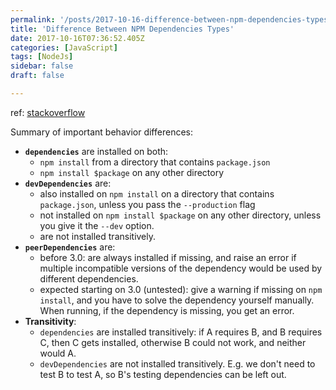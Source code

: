 ```yaml
---
permalink: '/posts/2017-10-16-difference-between-npm-dependencies-types.html'
title: 'Difference Between NPM Dependencies Types'
date: 2017-10-16T07:36:52.405Z
categories: [JavaScript]
tags: [NodeJs]
sidebar: false
draft: false

---
```





ref: [stackoverflow](https://stackoverflow.com/questions/18875674/whats-the-difference-between-dependencies-devdependencies-and-peerdependencies)

Summary of important behavior differences:

* **`dependencies`** are installed on both:
  * `npm install` from a directory that contains `package.json`
  * `npm install $package` on any other directory
* **`devDependencies`** are:
  * also installed on `npm install` on a directory that contains `package.json`, unless you pass the `--production` flag
  * not installed on `npm install $package` on any other directory, unless you give it the `--dev` option.
  * are not installed transitively.
* **`peerDependencies`** are:
  * before 3.0: are always installed if missing, and raise an error if multiple incompatible versions of the dependency would be used by different dependencies.
  * expected starting on 3.0 (untested): give a warning if missing on `npm install`, and you have to solve the dependency yourself manually. When running, if the dependency is missing, you get an error.
* **Transitivity**:
  * `dependencies` are installed transitively: if A requires B, and B requires C, then C gets installed, otherwise B could not work, and neither would A.
  * `devDependencies` are not installed transitively. E.g. we don't need to test B to test A, so B's testing dependencies can be left out.
